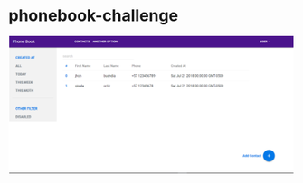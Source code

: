 # phonebook-challenge

![ScreenShot](https://github.com/jhoncbuendia/phonebook-challenge/blob/master/img/ui.png)
